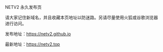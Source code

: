 NETV2 永久发布页

请大家记住新域名，并且收藏本页地址以防迷路。另请尽量使用火狐或谷歌浏览器进行访问。

发布地址：https://netv2.github.io

最新地址：https://netv2.top
